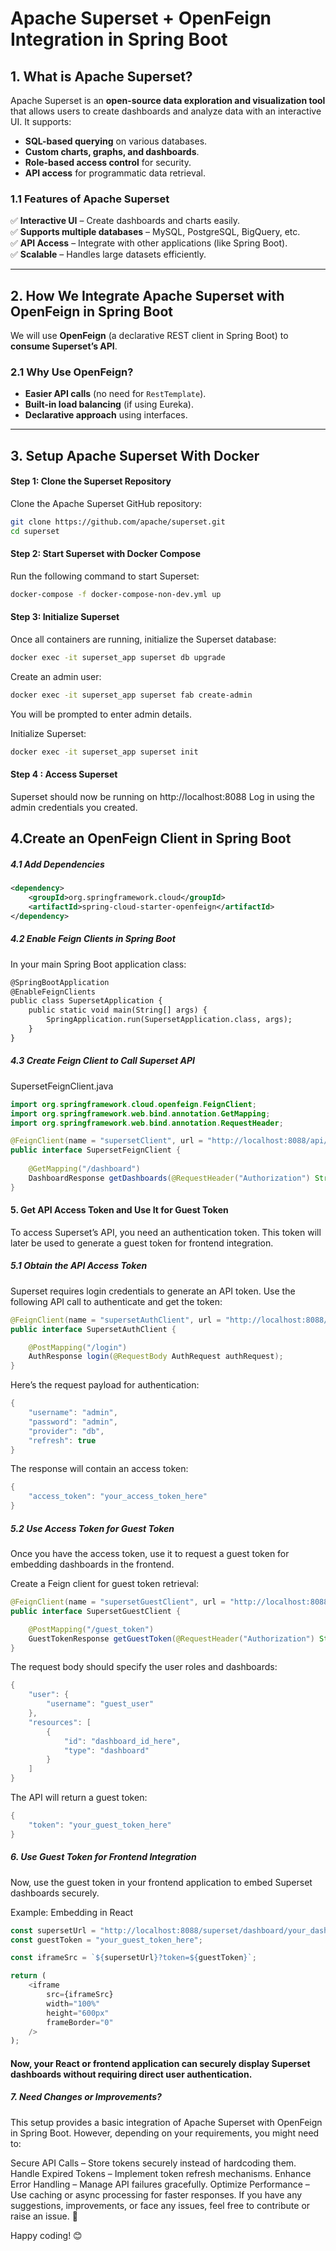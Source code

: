 # Apache Superset + OpenFeign Integration in Spring Boot  

## 1. What is Apache Superset?  

Apache Superset is an **open-source data exploration and visualization tool** that allows users to create dashboards and analyze data with an interactive UI. It supports:  
- **SQL-based querying** on various databases.  
- **Custom charts, graphs, and dashboards**.  
- **Role-based access control** for security.  
- **API access** for programmatic data retrieval.  

### 1.1 Features of Apache Superset  
✅ **Interactive UI** – Create dashboards and charts easily.  
✅ **Supports multiple databases** – MySQL, PostgreSQL, BigQuery, etc.  
✅ **API Access** – Integrate with other applications (like Spring Boot).  
✅ **Scalable** – Handles large datasets efficiently.  

---

## 2. How We Integrate Apache Superset with OpenFeign in Spring Boot  

We will use **OpenFeign** (a declarative REST client in Spring Boot) to **consume Superset’s API**.  

### 2.1 Why Use OpenFeign?  
- **Easier API calls** (no need for `RestTemplate`).  
- **Built-in load balancing** (if using Eureka).  
- **Declarative approach** using interfaces.  

---

## 3. Setup Apache Superset With Docker  

#### Step 1: Clone the Superset Repository
Clone the Apache Superset GitHub repository:

``` sh
git clone https://github.com/apache/superset.git
cd superset
```

#### Step 2: Start Superset with Docker Compose
Run the following command to start Superset:

``` sh
docker-compose -f docker-compose-non-dev.yml up
```

#### Step 3: Initialize Superset
Once all containers are running, initialize the Superset database:
``` sh
docker exec -it superset_app superset db upgrade
```
Create an admin user:
``` sh
docker exec -it superset_app superset fab create-admin
```
You will be prompted to enter admin details.

Initialize Superset:
``` sh
docker exec -it superset_app superset init
```

#### Step 4 : Access Superset
Superset should now be running on http://localhost:8088
Log in using the admin credentials you created.

## 4.Create an OpenFeign Client in Spring Boot
##### 4.1 Add Dependencies
``` xml
<dependency>
    <groupId>org.springframework.cloud</groupId>
    <artifactId>spring-cloud-starter-openfeign</artifactId>
</dependency>
```
##### 4.2 Enable Feign Clients in Spring Boot
In your main Spring Boot application class:
``` xml
@SpringBootApplication
@EnableFeignClients
public class SupersetApplication {
    public static void main(String[] args) {
        SpringApplication.run(SupersetApplication.class, args);
    }
}
```

##### 4.3 Create Feign Client to Call Superset API
SupersetFeignClient.java
``` java 
import org.springframework.cloud.openfeign.FeignClient;
import org.springframework.web.bind.annotation.GetMapping;
import org.springframework.web.bind.annotation.RequestHeader;

@FeignClient(name = "supersetClient", url = "http://localhost:8088/api/v1")
public interface SupersetFeignClient {
    
    @GetMapping("/dashboard")
    DashboardResponse getDashboards(@RequestHeader("Authorization") String token);
}
 ```
#### 5. Get API Access Token and Use It for Guest Token
To access Superset’s API, you need an authentication token. This token will later be used to generate a guest token for frontend integration.
##### 5.1 Obtain the API Access Token
Superset requires login credentials to generate an API token. Use the following API call to authenticate and get the token:
``` java
@FeignClient(name = "supersetAuthClient", url = "http://localhost:8088/api/v1/security")
public interface SupersetAuthClient {

    @PostMapping("/login")
    AuthResponse login(@RequestBody AuthRequest authRequest);
}
```
Here’s the request payload for authentication:
``` java
{
    "username": "admin",
    "password": "admin",
    "provider": "db",
    "refresh": true
}
```
The response will contain an access token:
``` java 
{
    "access_token": "your_access_token_here"
}
```
##### 5.2 Use Access Token for Guest Token
Once you have the access token, use it to request a guest token for embedding dashboards in the frontend.

Create a Feign client for guest token retrieval:
``` java
@FeignClient(name = "supersetGuestClient", url = "http://localhost:8088/api/v1/security")
public interface SupersetGuestClient {

    @PostMapping("/guest_token")
    GuestTokenResponse getGuestToken(@RequestHeader("Authorization") String token, @RequestBody GuestTokenRequest request);
}
```
The request body should specify the user roles and dashboards:
``` java
{
    "user": {
        "username": "guest_user"
    },
    "resources": [
        {
            "id": "dashboard_id_here",
            "type": "dashboard"
        }
    ]
}
```
The API will return a guest token:
``` java
{
    "token": "your_guest_token_here"
}

```
##### 6. Use Guest Token for Frontend Integration
Now, use the guest token in your frontend application to embed Superset dashboards securely.

Example: Embedding in React
``` javascript
const supersetUrl = "http://localhost:8088/superset/dashboard/your_dashboard_id_here/";
const guestToken = "your_guest_token_here";

const iframeSrc = `${supersetUrl}?token=${guestToken}`;

return (
    <iframe
        src={iframeSrc}
        width="100%"
        height="600px"
        frameBorder="0"
    />
);

```
#### Now, your React or frontend application can securely display Superset dashboards without requiring direct user authentication.

##### 7. Need Changes or Improvements?
This setup provides a basic integration of Apache Superset with OpenFeign in Spring Boot. However, depending on your requirements, you might need to:

Secure API Calls – Store tokens securely instead of hardcoding them.
Handle Expired Tokens – Implement token refresh mechanisms.
Enhance Error Handling – Manage API failures gracefully.
Optimize Performance – Use caching or async processing for faster responses.
If you have any suggestions, improvements, or face any issues, feel free to contribute or raise an issue. 🚀

Happy coding! 😊

